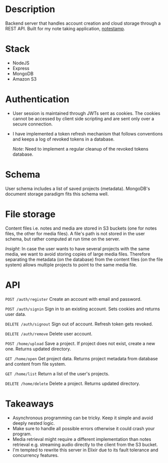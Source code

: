 # Description
Backend server that handles account creation and cloud storage through a REST API. Built for my note taking application, [notestamp](https://github.com/fortyoneplustwo/notestamp).

# Stack
- NodeJS
- Express
- MongoDB
- Amazon S3

# Authentication
- User session is maintained through JWTs sent as cookies. The cookies cannot be accessed by client side scripting and are sent only over a secure connection.
- I have implemented a token refresh mechanism that follows conventions and keeps a log of revoked tokens in a database.

  *Note*: Need to implement a regular cleanup of the revoked tokens database.

# Schema
User schema includes a list of saved projects (metadata). MongoDB's document storage paradigm fits this schema well.

# File storage
Content files i.e. notes and media are stored in S3 buckets (one for notes files, the other for media files). A file's path is not stored in the user schema, but rather computed at run time on the server.

*Insight*: In case the user wants to have several projects with the same media, we want to avoid storing copies of large media files. Therefore separating the metadata (on the database)
from the content files (on the file system) allows multiple projects to point to the same media file.

# API
`POST /auth/register` Create an account with email and password.

`POST /auth/signin` Sign in to an existing account. Sets cookies and returns user data.

`DELETE /auth/signout` Sign out of account. Refresh token gets revoked.

`DELETE /auth/remove` Delete user account.

`POST /home/upload` Save a project. If project does not exist, create a new one. Returns updated directory.

`GET /home/open` Get project data. Returns project metadata from database and content from file system.

`GET /home/list` Return a list of the user's projects.

`DELETE /home/delete` Delete a project. Returns updated directory.

# Takeaways
- Asynchronous programming can be tricky. Keep it simple and avoid deeply nested logic.
- Make sure to handle all possible errors otherwise it could crash your program.
- Media retrieval might require a different implementation than notes retrieval e.g. streaming audio directly to the client from the S3 bucket.
- I'm tempted to rewrite this server in Elixir due to its fault tolerance and concurrency features.
